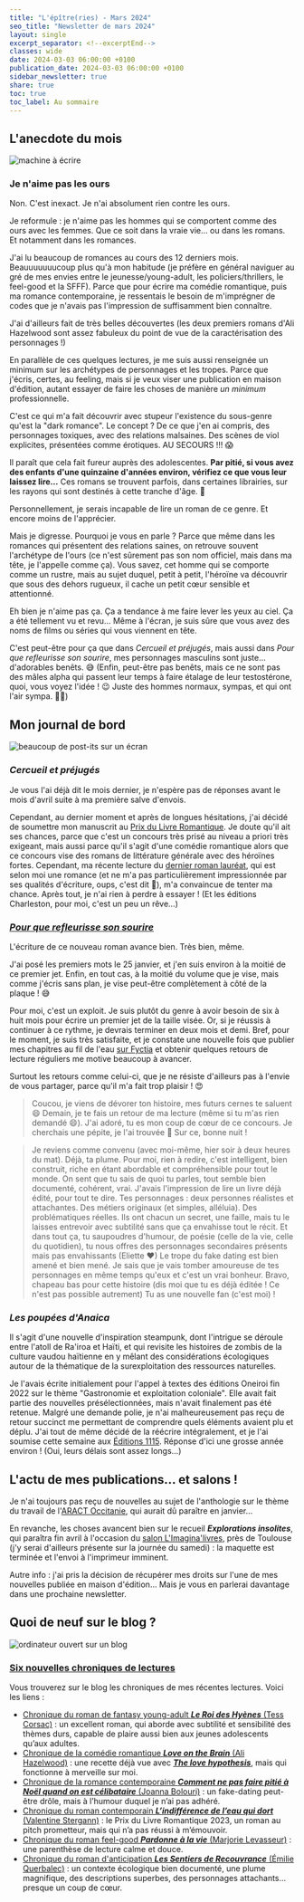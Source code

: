 ```yaml
---
title: "L'épître(ries) - Mars 2024"
seo_title: "Newsletter de mars 2024"
layout: single
excerpt_separator: <!--excerptEnd-->
classes: wide
date: 2024-03-03 06:00:00 +0100
publication_date: 2024-03-03 06:00:00 +0100
sidebar_newsletter: true
share: true
toc: true
toc_label: Au sommaire
---
```

<!--excerptEnd-->



## L'anecdote du mois

<img alt="machine à écrire" src="https://catherinephanvan.fr/assets/images/newsletter/anecdote.webp">

### Je n'aime pas les ours

Non. C'est inexact. Je n'ai absolument rien contre les ours.

Je reformule&nbsp;: je n'aime pas les hommes qui se comportent comme des ours avec les femmes. Que ce soit dans la vraie vie&hellip; ou dans les romans. Et notamment dans les romances.

J'ai lu beaucoup de romances au cours des 12&nbsp;derniers mois. Beauuuuuuucoup plus qu'à mon habitude (je préfère en général naviguer au gré de mes envies entre le jeunesse/young-adult, les policiers/thrillers, le feel-good et la SFFF). Parce que pour écrire ma comédie romantique, puis ma romance contemporaine, je ressentais le besoin de m'imprégner de codes que je n'avais pas l'impression de suffisamment bien connaître.

J'ai d'ailleurs fait de très belles découvertes (les deux premiers romans d'Ali Hazelwood sont assez fabuleux du point de vue de la caractérisation des personnages&nbsp;!)

En parallèle de ces quelques lectures, je me suis aussi renseignée un minimum sur les archétypes de personnages et les tropes. Parce que j'écris, certes, au feeling, mais si je veux viser une publication en maison d'édition, autant essayer de faire les choses de manière *un minimum* professionnelle.

C'est ce qui m'a fait découvrir avec stupeur l'existence du sous-genre qu'est la "dark romance". Le concept&nbsp;? De ce que j'en ai compris, des personnages toxiques, avec des relations malsaines. Des scènes de viol explicites, présentées comme érotiques. AU SECOURS&nbsp;!!! 😱

Il paraît que cela fait fureur auprès des adolescentes. **Par pitié, si vous avez des enfants d'une quinzaine d'années environ, vérifiez ce que vous leur laissez lire&hellip;** Ces romans se trouvent parfois, dans certaines librairies, sur les rayons qui sont destinés à cette tranche d'âge. 🤬

Personnellement, je serais incapable de lire un roman de ce genre. Et encore moins de l'apprécier.

Mais je digresse. Pourquoi je vous en parle&nbsp;? Parce que même dans les romances qui présentent des relations saines, on retrouve souvent l'archétype de l'ours (ce n'est sûrement pas son nom officiel, mais dans ma tête, je l'appelle comme ça). Vous savez, cet homme qui se comporte comme un rustre, mais au sujet duquel, petit à petit, l'héroïne va découvrir que sous des dehors rugueux, il cache un petit c&oelig;ur sensible et attentionné.

Eh bien je n'aime pas ça. Ça a tendance à me faire lever les yeux au ciel. Ça a été tellement vu et revu&hellip; Même à l'écran, je suis sûre que vous avez des noms de films ou séries qui vous viennent en tête.

C'est peut-être pour ça que dans *Cercueil et préjugés*, mais aussi dans *Pour que refleurisse son sourire*, mes personnages masculins sont juste&hellip; d'adorables benêts. 😅 (Enfin, peut-être pas benêts, mais ce ne sont pas des mâles alpha qui passent leur temps à faire étalage de leur testostérone, quoi, vous voyez l'idée&nbsp;! 😉 Juste des hommes normaux, sympas, et qui ont l'air sympa. 🤷‍♀️)


## Mon journal de bord

<img alt="beaucoup de post-its sur un écran" src="https://cdn.pixabay.com/photo/2018/03/17/10/49/bulletin-board-3233643_1280.jpg">

### ***Cercueil et préjugés***

Je vous l'ai déjà dit le mois dernier, je n'espère pas de réponses avant le mois d'avril suite à ma première salve d'envois.

Cependant, au dernier moment et après de longues hésitations, j'ai décidé de soumettre mon manuscrit au <a href="https://editionscharleston.fr/pages/prix-du-livre-romantique" target="_blank">Prix du Livre Romantique</a>. Je doute qu'il ait ses chances, parce que c'est un concours très prisé au niveau a priori très exigeant, mais aussi parce qu'il s'agit d'une comédie romantique alors que ce concours vise des romans de littérature générale avec des héroïnes fortes. Cependant, ma récente lecture du [dernier roman lauréat](/chronique/contemporain/2024/02/16/valentine-stergann-l-indifference-de-l-eau-qui-dort.html), qui est selon moi une romance (et ne m'a pas particulièrement impressionnée par ses qualités d'écriture, oups, c'est dit 😬), m'a convaincue de tenter ma chance. Après tout, je n'ai rien à perdre à essayer&nbsp;! (Et les éditions Charleston, pour moi, c'est un peu un rêve&hellip;)


### <a href="https://www.fyctia.com/stories/et-que-refleurisse-son-sourire" target="_blank">***Pour que refleurisse son sourire***</a>

L'écriture de ce nouveau roman avance bien. Très bien, même.

J'ai posé les premiers mots le 25 janvier, et j'en suis environ à la moitié de ce premier jet. Enfin, en tout cas, à la moitié du volume que je vise, mais comme j'écris sans plan, je vise peut-être complètement à côté de la plaque&nbsp;! 😅

Pour moi, c'est un exploit. Je suis plutôt du genre à avoir besoin de six à huit mois pour écrire un premier jet de la taille visée. Or, si je réussis à continuer à ce rythme, je devrais terminer en deux mois et demi. Bref, pour le moment, je suis très satisfaite, et je constate une nouvelle fois que publier mes chapitres au fil de l'eau <a href="https://www.fyctia.com/stories/et-que-refleurisse-son-sourire" target="_blank">sur Fyctia</a> et obtenir quelques retours de lecture réguliers me motive beaucoup à avancer.

Surtout les retours comme celui-ci, que je ne résiste d'ailleurs pas à l'envie de vous partager, parce qu'il m'a fait trop plaisir&nbsp;! 😍

> Coucou, je viens de dévorer ton histoire, mes futurs cernes te saluent 😄 Demain, je te fais un retour de ma lecture (même si tu m'as rien demandé 😄). J'ai adoré, tu es mon coup de cœur de ce concours. Je cherchais une pépite, je l'ai trouvée 💜 Sur ce, bonne nuit&nbsp;!

> Je reviens comme convenu (avec moi-même, hier soir à deux heures du mat). Déjà, ta plume. Pour moi, rien à redire, c'est intelligent, bien construit, riche en étant abordable et compréhensible pour tout le monde. On sent que tu sais de quoi tu parles, tout semble bien documenté, cohérent, vrai. J'avais l'impression de lire un livre déjà édité, pour tout te dire. Tes personnages&nbsp;: deux personnes réalistes et attachantes. Des métiers originaux (et simples, alléluia). Des problématiques réelles. Ils ont chacun un secret, une faille, mais tu le laisses entrevoir avec subtilité sans que ça envahisse tout le récit. Et dans tout ça, tu saupoudres d'humour, de poésie (celle de la vie, celle du quotidien), tu nous offres des personnages secondaires présents mais pas envahissants (Eliette ♥) Le trope du fake dating est bien amené et bien mené. Je sais que je vais tomber amoureuse de tes personnages en même temps qu'eux et c'est un vrai bonheur. Bravo, chapeau bas pour cette histoire (dis moi que tu es déjà éditée&nbsp;! Ce n'est pas possible autrement) Tu as une nouvelle fan (c'est moi)&nbsp;!


### ***Les poupées d'Anaica***

Il s'agit d'une nouvelle d'inspiration steampunk, dont l'intrigue se déroule entre l'atoll de Ra'iroa et Haïti, et qui revisite les histoires de zombis de la culture vaudou haïtienne en y mêlant des considérations écologiques autour de la thématique de la surexploitation des ressources naturelles.

Je l'avais écrite initialement pour l'appel à textes des éditions Oneiroi fin 2022 sur le thème "Gastronomie et exploitation coloniale". Elle avait fait partie des nouvelles présélectionnées, mais n'avait finalement pas été retenue. Malgré une demande polie, je n'ai malheureusement pas reçu de retour succinct me permettant de comprendre quels éléments avaient plu et déplu. J'ai tout de même décidé de la réécrire intégralement, et je l'ai soumise cette semaine aux <a href="https://www.editions1115.com/" target="_blank">Éditions 1115</a>. Réponse d'ici une grosse année environ&nbsp;! (Oui, leurs délais sont assez longs&hellip;)


## L'actu de mes publications&hellip; et salons&nbsp;!

Je n'ai toujours pas reçu de nouvelles au sujet de l'anthologie sur le thème du travail de l'<a href="https://occitanie.aract.fr/" target="_blank">ARACT Occitanie</a>, qui aurait dû paraître en janvier&hellip;

En revanche, les choses avancent bien sur le recueil ***Explorations insolites***, qui paraîtra fin avril à l'occasion du [salon L'Imagina'livres](/assets/images/events/affiche-salon-imaginalivres-2024.jpg), près de Toulouse (j'y serai d'ailleurs présente sur la journée du samedi)&nbsp;: la maquette est terminée et l'envoi à l'imprimeur imminent.

Autre info&nbsp;: j'ai pris la décision de récupérer mes droits sur l'une de mes nouvelles publiée en maison d'édition&hellip; Mais je vous en parlerai davantage dans une prochaine newsletter.


## Quoi de neuf sur le blog&nbsp;?

<img alt="ordinateur ouvert sur un blog" src="https://catherinephanvan.fr/assets/images/newsletter/blog-mockup.webp">

### <a href="https://catherinephanvan.fr/blog/tags#chronique" target="_blank">Six nouvelles chroniques de lectures</a>

Vous trouverez sur le blog les chroniques de mes récentes lectures. 
Voici les liens&nbsp;:

* <a href="https://catherinephanvan.fr/chronique/young-adult/2024/02/12/tess-corsac-le-roi-des-hyenes.html" target="_blank">Chronique du roman de fantasy young-adult ***Le Roi des Hyènes*** (Tess Corsac)</a>&nbsp;: un excellent roman, qui aborde avec subtilité et sensibilité des thèmes durs, capable de plaire aussi bien aux jeunes adolescents qu’aux adultes.
* <a href="https://catherinephanvan.fr/chronique/romance/2024/02/13/ali-hazelwood-love-on-the-brain.html" target="_blank">Chronique de la comédie romantique ***Love on the Brain*** (Ali Hazelwood)</a>&nbsp;: une recette déjà vue avec <a href="https://catherinephanvan.fr/chronique/romance/2023/08/22/ali-hazelwood-the-love-hypothesis.html" target="_blank">***The love hypothesis***</a>, mais qui fonctionne à merveille sur moi.
* <a href="https://catherinephanvan.fr/chronique/romance/2024/02/15/joanna-bolouri-comment-ne-pas-faire-pitie-a-noel-quand-on-est-celibataire.html" target="_blank">Chronique de la romance contemporaine ***Comment ne pas faire pitié à Noël quand on est célibataire*** (Joanna Bolouri)</a>&nbsp;: un fake-dating peut-être drôle, mais à l’humour duquel je n’ai pas adhéré.
* <a href="https://catherinephanvan.fr/chronique/contemporain/2024/02/16/valentine-stergann-l-indifference-de-l-eau-qui-dort.html" target="_blank">Chronique du roman contemporain ***L’indifférence de l’eau qui dort*** (Valentine Stergann)</a>&nbsp;: le Prix du Livre Romantique 2023, un roman au pitch prometteur, mais qui n’a pas réussi à m’émouvoir.
* <a href="https://catherinephanvan.fr/chronique/feel-good/2024/02/19/marjorie-levasseur-pardonne-a-la-vie.html" target="_blank">Chronique du roman feel-good ***Pardonne à la vie*** (Marjorie Levasseur)</a>&nbsp;: une parenthèse de lecture calme et douce.
* <a href="https://catherinephanvan.fr/chronique/science-fiction/2024/02/20/emilie-querbalec-les-sentiers-de-recouvrance.html" target="_blank">Chronique du roman d'anticipation ***Les Sentiers de Recouvrance*** (Émilie Querbalec)</a>&nbsp;: un contexte écologique bien documenté, une plume magnifique, des descriptions superbes, des personnages attachants… presque un coup de cœur.
